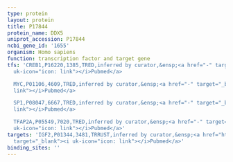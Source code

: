 ```yaml
---
type: protein
layout: protein
title: P17844
protein_name: DDX5
uniprot_accession: P17844
ncbi_gene_id: '1655'
organism: Homo sapiens
function: transcription factor and target gene
tfs: 'CREB1,P16220,1385,TRED,inferred by curator,&ensp;<a href="-" target="_blank"><i
  uk-icon="icon: link"></i>Pubmed</a>

  MYC,P01106,4609,TRED,inferred by curator,&ensp;<a href="-" target="_blank"><i uk-icon="icon:
  link"></i>Pubmed</a>

  SP1,P08047,6667,TRED,inferred by curator,&ensp;<a href="-" target="_blank"><i uk-icon="icon:
  link"></i>Pubmed</a>

  TFAP2A,P05549,7020,TRED,inferred by curator,&ensp;<a href="-" target="_blank"><i
  uk-icon="icon: link"></i>Pubmed</a>'
targets: 'IGF2,P01344,3481,TRRUST,inferred by curator,&ensp;<a href="https://www.ncbi.nlm.nih.gov/pubmed/?term=20966046%5Buid%5D"
  target="_blank"><i uk-icon="icon: link"></i>Pubmed</a>'
binding_sites: ''
---
```

